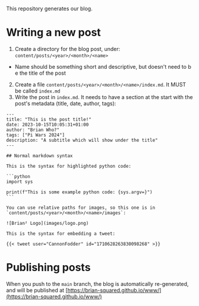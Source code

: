 This repository generates our blog.

# Writing a new post

1. Create a directory for the blog post, under: `content/posts/<year>/<month>/<name>`
  - Name should be something short and descriptive, but doesn't need to b   e the title of the post
2. Create a file `content/posts/<year>/<month>/<name>/index.md`. It MUST be called `index.md`
3. Write the post in `index.md`. It needs to have a section at the start with the post's metadata (title, date, author, tags):

````
---
title: "This is the post title!"
date: 2023-10-15T10:05:31+01:00
author: "Brian Who?"
tags: ["Pi Wars 2024"]
description: "A subtitle which will show under the title"
---

## Normal markdown syntax

This is the syntax for highlighted python code:

```python
import sys

print(f"This is some example python code: {sys.argv=}")
```

You can use relative paths for images, so this one is in `content/posts/<year>/<month>/<name>/images`:

![Brian² Logo](images/logo.png)

This is the syntax for embedding a tweet:

{{< tweet user="CannonFodder" id="1710628263830098268" >}}
````

# Publishing posts

When you push to the `main` branch, the blog is automatically re-generated,
and will be published at
[https://brian-squared.github.io/www/](https://brian-squared.github.io/www/)
